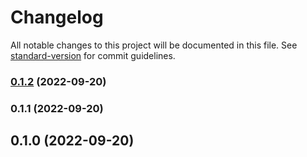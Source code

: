 # Changelog

All notable changes to this project will be documented in this file. See [standard-version](https://github.com/conventional-changelog/standard-version) for commit guidelines.

### [0.1.2](https://github.com/cpreston321/h3-defu/compare/v0.1.1...v0.1.2) (2022-09-20)

### 0.1.1 (2022-09-20)

## 0.1.0 (2022-09-20)
